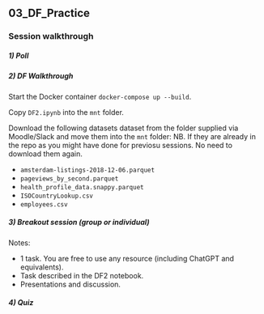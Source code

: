 ## 03_DF_Practice

### Session walkthrough

##### 1) Poll

##### 2) DF Walkthrough

Start the Docker container `docker-compose up --build`.  

Copy `DF2.ipynb` into the `mnt` folder.  

Download the following datasets dataset from the folder supplied via Moodle/Slack and move them into the `mnt` folder:
NB. If they are already in the repo as you might have done for previosu sessions. No need to download them again. 
* `amsterdam-listings-2018-12-06.parquet`
* `pageviews_by_second.parquet`
* `health_profile_data.snappy.parquet`
* `ISOCountryLookup.csv`
* `employees.csv`


##### 3) Breakout session (group or individual)

Notes:
* 1 task. You are free to use any resource (including ChatGPT and equivalents).  
* Task described in the DF2 notebook. 
* Presentations and discussion.

##### 4) Quiz